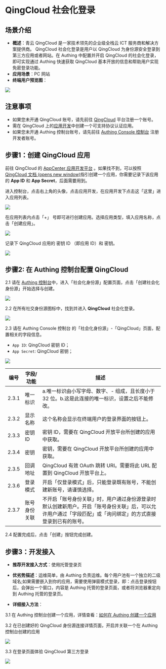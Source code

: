# QingCloud 社会化登录

<LastUpdated/>

## 场景介绍

- **概述**：青云 QingCloud 是一家技术领先的企业级全栈云 ICT 服务商和解决方案提供商。 QingCloud  社会化登录是用户以 QingCloud 为身份源安全登录到第三方应用或者网站。在 Authing 中配置并开启 QingCloud 的社会化登录，即可实现通过 Authing 快速获取 QingCloud 基本开放的信息和帮助用户实现免密登录功能。
- **应用场景**：PC 网站
- **终端用户预览图**：

![](./images/00Result.png)



## 注意事项

- 如果您未开通 QingCloud 账号，请先前往 [QingCloud](https://www.qingcloud.com/) 平台注册一个账号。
- 需在 QingCloud 上的[应用开发](https://appcenter.qingcloud.com/developer/)中创建一个可支持协议认证应用。
- 如果您未开通 Authing 控制台账号，请先前往 [Authing Console 控制台](https://authing.cn/) 注册开发者账号。

## 步骤1：创建 QingCloud 应用

前往 QingCloud 的 [AppCenter 应用开发平台](https://appcenter.qingcloud.com/developer/ ) 。如果找不到，可以按照 [QingCloud 文档 (opens new window)](https://docsv3.qingcloud.com/appcenter/dev-platform/saas-developer-guide/release/#创建应用)指引创建一个应用，你需要记录下该应用的 **App ID** 和 **App Secret**，后面需要用到。

进入控制台，点击右上角的头像，点击应用开发，在应用开发下点击这「这里」进入应用列表。

<img src="./images/qingcloud-console.png" >

在应用列表内点击「+」 号即可进行创建应用。选择应用类型，填入应用名称，点击「创建应用」。

<img src="./images/qingcloud-addapp.png" >

记录下 QingCloud 应用的 密钥 ID （即应用 ID）和 密钥。

<img src="./images/qingcloud-appid.png" >

## 步骤2: 在 Authing 控制台配置 QingCloud

2.1 请在 [Authing 控制台](https://console.authing.cn/)中，进入「社会化身份源」配置页面，点击「创建社会化身份源」开始选择与创建。

<img src="./images/addSocial.png" >

2.2 在所有社交身份源图标中，找到并进入 **QingCloud** 社会化登录。

<img src="./images/02SocialList.png" >

2.3 请在 Authing Console 控制台 的「社会化身份源」-「QingCloud」页面，配置相关的字段信息。

- `App ID`: QingCloud 密钥 ID；
- `App Secret`: QingCloud 密钥；

<img src="./images/authing-addsocial.png" >

| 编号  | 字段/功能    | 描述                                                         |
| ----- | ------------ | ------------------------------------------------------------ |
| 2.3.1 | 唯一标识     | a.唯一标识由小写字母、数字、- 组成，且长度小于 32 位。b.这是此连接的唯一标识，设置之后不能修改。 |
| 2.3.2 | 显示名称     | 这个名称会显示在终端用户的登录界面的按钮上。                 |
| 2.3.3 | 密钥 ID      | 密钥 ID，需要在 QingCloud 开放平台所创建的应用中获取。       |
| 2.3.4 | 密钥         | 密钥，需要在 QingCloud 开放平台所创建的应用中获取。          |
| 2.3.5 | 回调地址     | QingCloud 有效 OAuth 跳转 URI。需要将此 URL 配置到 QingCloud 开放平台上。 |
| 2.3.6 | 登录模式     | 开启「仅登录模式」后，只能登录既有账号，不能创建新账号，请谨慎选择。 |
| 2.3.7 | 账号身份关联 | 不开启「账号身份关联」时，用户通过身份源登录时默认创建新用户。开启「账号身份关联」后，可以允许用户通过「字段匹配」或「询问绑定」的方式直接登录到已有的账号。 |

2.4 配置完成后，点击「创建」按钮完成创建。

## 步骤3：开发接入

- **推荐开发接入方式**：使用托管登录页

- **优劣势描述**：运维简单，由 Authing 负责运维。每个用户池有一个独立的二级域名;如果需要嵌入到你的应用，需要使用弹窗模式登录，即：点击登录按钮后，会弹出一个窗口，内容是 Authing 托管的登录页面，或者将浏览器重定向到 Authing 托管的登录页。

- **详细接入方法**：

3.1 在 Authing 控制台创建一个应用，详情查看：[如何在 Authing 创建一个应用](/guides/app-new/create-app/create-app.md)

3.2 在已创建好的 QingCloud 身份源连接详情页面，开启并关联一个在 Authing 控制台创建的应用

<img src='./images/09-openapp.png' />

3.3 在登录页面体验 QingCloud 第三方登录

<img src='./images/10login.png' />